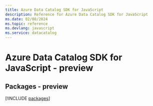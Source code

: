 ```yaml
---
title: Azure Data Catalog SDK for JavaScript
description: Reference for Azure Data Catalog SDK for JavaScript
ms.date: 02/08/2024
ms.topic: reference
ms.devlang: javascript
ms.service: datacatalog
---
```

# Azure Data Catalog SDK for JavaScript - preview
## Packages - preview
[!INCLUDE [packages](data-catalog-index.md)]